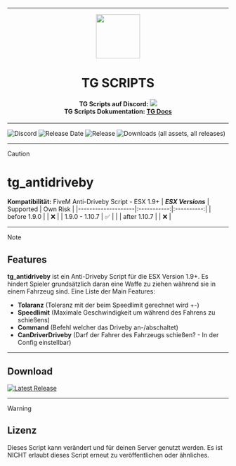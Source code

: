 <p align="center">
    <hr>
        <p align="center">
            <img src="https://avatars.githubusercontent.com/u/180347510?s=200&v=4" width="100" height="100"></img>
        </p>
    <h1 align="center">
    TG SCRIPTS
    </h1>
    <h4 align="center">
    <b>TG Scripts auf Discord: </b><a href="https://discord.gg/X2zxGxY6XY"><img src="https://discordapp.com/api/guilds/1101900001392721931/widget.png?style=shield"></img></a>
    <br/>
    <b>TG Scripts Dokumentation: </b><a href="https://tg-scripts.gitbook.io/tg-docs">TG Docs</a>
    </h4>
    <hr>
</p>

![Discord](https://img.shields.io/discord/1101900001392721931?label=Discord%20Server) 
![Release Date](https://img.shields.io/github/release-date/TGScripts/tg_antidriveby?label=Last%20Release%20Date) 
![Release](https://img.shields.io/github/v/release/TGScripts/tg_antidriveby?label=Last%20Release%20(Download%20below)) 
![Downloads (all assets, all releases)](https://img.shields.io/github/downloads/TGScripts/tg_antidriveby/total?label=Downloads)

---
> [!CAUTION]
> # tg_antidriveby
> **Kompatibilität:** FiveM Anti-Driveby Script - ESX 1.9+
> | **_ESX Versions_** | Supported | Own Risk |
> |--------------------|:-----------:|:----------:|
> | before 1.9.0       |           |     ❌    |
> | 1.9.0 - 1.10.7     |     ✅   |            |
> | after 1.10.7       |           |     ❌    |

<hr>

> [!NOTE]
> ## Features
> **tg_antidriveby** ist ein Anti-Driveby Script für die ESX Version 1.9+. Es hindert Spieler grundsätzlich daran eine Waffe zu ziehen während sie in einem Fahrzeug sind. Eine Liste der Main Features:
> - **Tolaranz** (Toleranz mit der beim Speedlimit gerechnet wird +-)
> - **Speedlimit** (Maximale Geschwindigkeit um während des Fahrens zu schießens)
> - **Command** (Befehl welcher das Driveby an-/abschaltet)
> - **CanDriverDriveby** (Darf der Fahrer des Fahrzeugs schießen? - In der Config einstellbar)

<hr>

## Download
[![Latest Release](https://img.shields.io/github/v/release/TGScripts/tg_antidriveby?label=latest)](https://github.com/TGScripts/tg_antidriveby/releases/latest)

<hr>

> [!WARNING]
> ## Lizenz
> Dieses Script kann verändert und für deinen Server genutzt werden. Es ist NICHT erlaubt dieses Script erneut zu veröffentlichen oder ähnliches.